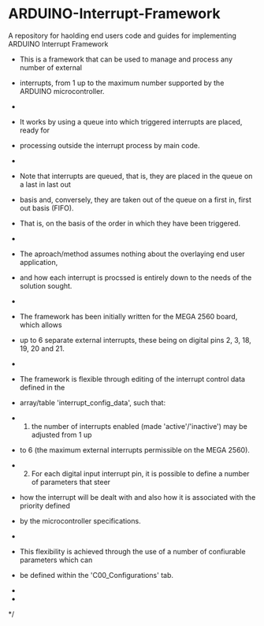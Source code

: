 # ARDUINO-Interrupt-Framework
A repository for haolding end users code and guides for implementing ARDUINO Interrupt Framework

 * This is a framework that can be used to manage and process any number of external
 * interrupts, from 1 up to the maximum number supported by the ARDUINO microcontroller.
 *
 * It works by using a queue into which triggered interrupts are placed, ready for
 * processing outside the interrupt process by main code. 
 *
 * Note that interrupts are queued, that is, they are placed in the queue on a last in last out
 * basis and, conversely, they are taken out of the queue on a first in, first out basis (FIFO).  
 * That is, on the basis of the order in which they have been triggered.
 *
 * The aproach/method assumes nothing about the overlaying end user application,
 * and how each interrupt is procssed is entirely down to the needs of the solution sought. 
 * 
 * The framework has been initially written for the MEGA 2560 board, which allows 
 * up to 6 separate external interrupts, these being on digital pins 2, 3, 18, 19, 20 and 21.
 * 
 * The framework is flexible through editing of the interrupt control data defined in the 
 * array/table 'interrupt_config_data', such that:
 
 * 1. the number of interrupts enabled (made 'active'/'inactive') may be adjusted from 1 up 
 *    to 6 (the maximum external interrupts permissible on the MEGA 2560).
 
 * 2. For each digital input interrupt pin, it is possible to define a number of parameters that steer
 *    how the interrupt will be dealt with and also how it is associated with the priority defined
 *    by the microcontroller specifications.
 *    
 *    This flexibility is achieved through the use of a number of confiurable parameters which can  
 *    be defined within the 'C00_Configurations' tab.
 *    
 * 
 */
